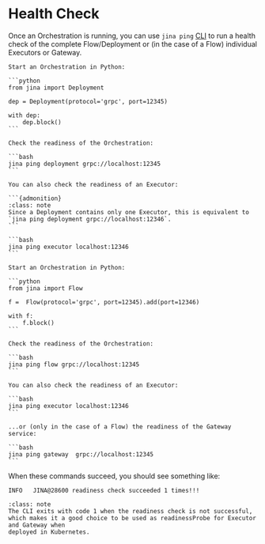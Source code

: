 # Health Check

Once an Orchestration is running, you can use `jina ping` [CLI](../../api/jina_cli.rst) to run a health check of the complete Flow/Deployment or (in the case of a Flow) individual Executors or Gateway.

````{tab} Deployment
Start an Orchestration in Python:

```python
from jina import Deployment

dep = Deployment(protocol='grpc', port=12345)

with dep:
    dep.block()
```

Check the readiness of the Orchestration:

```bash
jina ping deployment grpc://localhost:12345
```

You can also check the readiness of an Executor:

```{admonition}
:class: note
Since a Deployment contains only one Executor, this is equivalent to `jina ping deployment grpc://localhost:12346`.
```

```bash
jina ping executor localhost:12346
```
````
````{tab} Flow
Start an Orchestration in Python:

```python
from jina import Flow

f =  Flow(protocol='grpc', port=12345).add(port=12346)

with f:
    f.block()
```

Check the readiness of the Orchestration:

```bash
jina ping flow grpc://localhost:12345
```

You can also check the readiness of an Executor:

```bash
jina ping executor localhost:12346
```

...or (only in the case of a Flow) the readiness of the Gateway service:

```bash
jina ping gateway  grpc://localhost:12345
```
````

When these commands succeed, you should see something like:

```text
INFO   JINA@28600 readiness check succeeded 1 times!!! 
```

```{admonition} Use in Kubernetes
:class: note
The CLI exits with code 1 when the readiness check is not successful, which makes it a good choice to be used as readinessProbe for Executor and Gateway when
deployed in Kubernetes.
```
